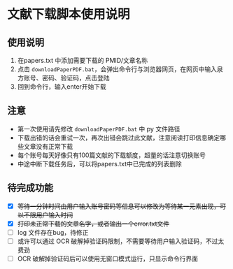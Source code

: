 # 文献下载脚本使用说明
## 使用说明
1. 在papers.txt 中添加需要下载的 PMID/文章名称
2. 点击 `downloadPaperPDF.bat`，会弹出命令行与浏览器网页，在网页中输入泉方账号、密码、验证码，点击登陆
3. 回到命令行，输入enter开始下载

## 注意
- 第一次使用请先修改 `downloadPaperPDF.bat` 中 py 文件路径
- 下载出错的话会重试一次，再次出错会跳过此文献，注意阅读打印信息确定哪些文章没有正常下载
- 每个账号每天好像只有100篇文献的下载额度，超量的话注意切换账号
- 中途中断下载任务后，可以将papers.txt中已完成的列表删除

## 待完成功能
- [x] ~~等待一分钟时间由用户输入账号密码等信息可以修改为等待某一元素出现，可以不限用户输入时间~~
- [x] ~~打印未正常下载的文章名字，或者输出一个error.txt文件~~
- [ ] log 文件存在bug，待修正
- [ ] 或许可以通过 OCR 破解掉验证码限制，不需要等待用户输入验证码，不过太费劲
- [ ] OCR 破解掉验证码后可以使用无窗口模式运行，只显示命令行界面